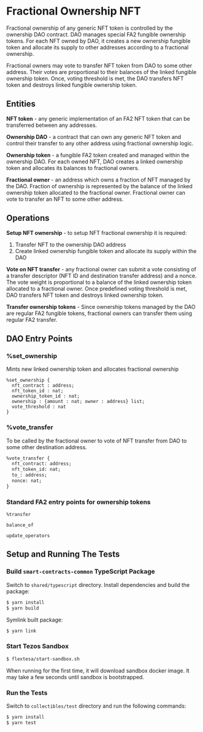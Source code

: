 # Fractional Ownership NFT

Fractional ownership of any generic NFT token is controlled by the ownership DAO
contract. DAO manages special FA2 fungible ownership tokens. For each NFT owned
by DAO, it creates a new ownership fungible token and allocate its supply to other
addresses according to a fractional ownership.

Fractional owners may vote to transfer NFT token from DAO to some other address.
Their votes are proportional to their balances of the linked fungible ownership
token. Once, voting threshold is met, the DAO transfers NFT token and destroys
linked fungible ownership token.

## Entities

**NFT token** - any generic implementation of an FA2 NFT token that can be
transferred between any addresses.

**Ownership DAO** - a contract that can own any generic NFT token and control
their transfer to any other address using fractional ownership logic.

**Ownership token** - a fungible FA2 token created and managed within the
ownership DAO. For each owned NFT, DAO creates a linked ownership token and
allocates its balances to fractional owners.

**Fractional owner** - an address which owns a fraction of NFT managed by the DAO.
Fraction of ownership is represented by the balance of the linked ownership token
allocated to the fractional owner. Fractional owner can vote to transfer
an NFT to some other address.


## Operations

**Setup NFT ownership** - to setup NFT fractional ownership it is required:

1. Transfer NFT to the ownership DAO address
2. Create linked ownership fungible token and allocate its supply within the DAO

**Vote on NFT transfer** - any fractional owner can submit a vote consisting of
a transfer descriptor (NFT ID and destination transfer address) and a nonce.
The vote weight is proportional to a balance of the linked ownership token allocated
to a fractional owner. Once predefined voting threshold is met, DAO transfers NFT
token and destroys linked ownership token.

**Transfer ownership tokens** - Since ownership tokens managed by the DAO are regular
FA2 fungible tokens, fractional owners can transfer them using regular FA2 transfer.

## DAO Entry Points

### %set_ownership

Mints new linked ownership token and allocates fractional ownership

```
%set_ownership {
  nft_contract : address;
  nft_token_id : nat;
  ownership_token_id : nat;
  ownership : {amount : nat; owner : address} list;
  vote_threshold : nat
}
```

### %vote_transfer

To be called by the fractional owner to vote of NFT transfer from DAO to some
other destination address.

```ocaml
%vote_transfer {
  nft_contract: address;
  nft_token_id: nat;
  to_: address;
  nonce: nat;
}
```

### Standard FA2 entry points for ownership tokens

`%transfer`

`balance_of`

`update_operators`

## Setup and Running The Tests

### Build `smart-contracts-common` TypeScript Package

Switch to `shared/typescript` directory.
Install dependencies and build the package:

```sh
$ yarn install
$ yarn build
```

Symlink built package:

```sh
$ yarn link
```

### Start Tezos Sandbox

```sh
$ flextesa/start-sandbox.sh
```

When running for the first time, it will download sandbox docker image. It may
take a few seconds until sandbox is bootstrapped.

### Run the Tests

Switch to `collectibles/test` directory and run the following commands:

```sh
$ yarn install
$ yarn test
```

